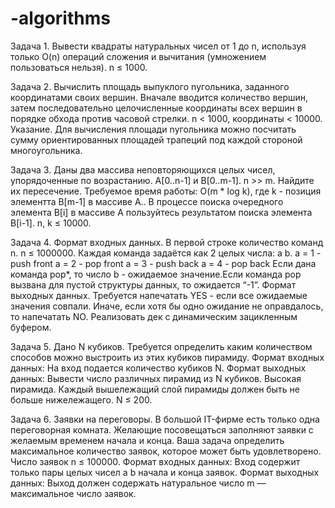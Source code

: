 # -algorithms

Задача 1.
Вывести квадраты натуральных чисел от 1 до n, используя только O(n) операций сложения и
вычитания (умножением пользоваться нельзя).
n ≤ 1000.

Задача 2.
Вычислить площадь выпуклого nугольника, заданного координатами своих вершин. 
Вначале вводится количество вершин, затем последовательно целочисленные 
координаты всех вершин в порядке обхода против часовой стрелки.
n < 1000, координаты < 10000.
Указание.
Для вычисления площади nугольника можно посчитать сумму 
ориентированных площадей трапеций под каждой стороной многоугольника.

Задача 3.
Даны два массива неповторяющихся целых чисел, упорядоченные по возрастанию. A[0..n-1] и B[0..m-1].
n >> m. Найдите их пересечение. Требуемое время работы: O(m * log k), где k - позиция элементта B[m-1] в
массиве A.. В процессе поиска очередного элемента B[i] в массиве A пользуйтесь результатом поиска
элемента B[i-1].
n, k ≤ 10000.

Задача 4.
Формат входных данных.
В первой строке количество команд n. n ≤ 1000000.
Каждая команда задаётся как 2 целых числа: a b.
a = 1 - push front
a = 2 - pop front
a = 3 - push back
a = 4 - pop back
Если дана команда pop*, то число b - ожидаемое значение.Если команда pop вызвана для пустой структуры
данных, то ожидается “-1”.
Формат выходных данных.
Требуется напечатать YES - если все ожидаемые значения совпали. Иначе, если хотя бы одно ожидание не
оправдалось, то напечатать NO.
Реализовать дек с динамическим зацикленным буфером.

Задача 5.
Дано N кубиков. Требуется определить каким количеством способов можно выстроить из этих кубиков
пирамиду.
Формат входных данных:
На вход подается количество кубиков N.
Формат выходных данных:
Вывести число различных пирамид из N кубиков.
Высокая пирамида. Каждый вышележащий слой пирамиды должен быть не больше нижележащего.
N ≤ 200.

Задача 6.
Заявки на переговоры.
В большой IT-фирме есть только одна переговорная комната. Желающие посовещаться заполняют заявки с
желаемым временем начала и конца. Ваша задача определить максимальное количество заявок, которое
может быть удовлетворено.
Число заявок n ≤ 100000. 
Формат входных данных:
Вход содержит только пары целых чисел  a b начала и конца заявок.
Формат выходных данных:
Выход должен содержать натуральное число  m — максимальное число заявок.



